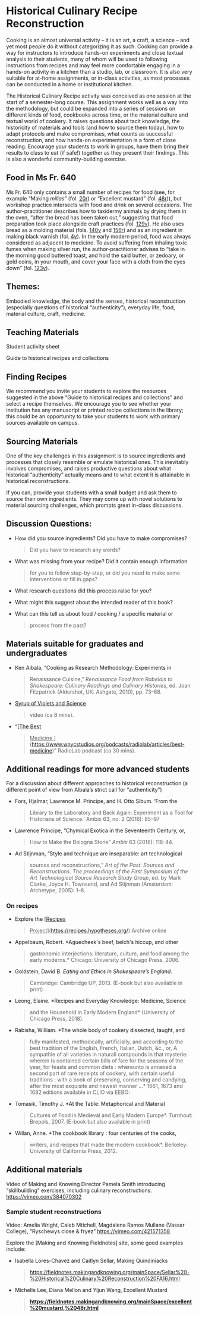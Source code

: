 # **Historical Culinary Recipe Reconstruction**

Cooking is an almost universal activity – it is an art, a craft, a
science – and yet most people do it without categorizing it as such.
Cooking can provide a way for instructors to introduce hands-on
experiments and close textual analysis to their students, many of whom
will be used to following instructions from recipes and may feel more
comfortable engaging in a hands-on activity in a kitchen than a studio,
lab, or classroom. It is also very suitable for at-home assignments, or
in-class activities, as most processes can be conducted in a home or
institutional kitchen.

The Historical Culinary Recipe activity was conceived as one session at
the start of a semester-long course. This assignment works well as a way
into the methodology, but could be expanded into a series of sessions on
different kinds of food, cookbooks across time, or the material culture
and textual world of cookery. It raises questions about tacit knowledge,
the historicity of materials and tools (and how to source them today),
how to adapt protocols and make compromises, what counts as successful
reconstruction, and how hands-on experimentation is a form of close
reading. Encourage your students to work in groups, have them bring
their results to class to eat (if safe!) together as they present their
findings. This is also a wonderful community-building exercise.

## Food in Ms Fr. 640

Ms Fr. 640 only contains a small number of recipes for food (see, for
example “Making *millas*” (fol.
[<u>20r</u>](http://edition640.makingandknowing.org/#/folios/20r/f/20r/tl))
or “Excellent mustard” (fol.
[<u>48r</u>](http://edition640.makingandknowing.org/#/folios/48r/f/48r/tl))),
but workshop practice intersects with food and drink on several
occasions. The author-practitioner describes how to taxidermy animals by
drying them in the oven, “after the bread has been taken out,”
suggesting that food preparation took place alongside craft practices
(fol.
[<u>129v</u>](http://edition640.makingandknowing.org/#/folios/129v/f/129v/tl)).
He also uses bread as a molding material (fols.
[<u>140v</u>](http://edition640.makingandknowing.org/#/folios/140v/f/140v/tl)
and
[<u>156r</u>](http://edition640.makingandknowing.org/#/folios/156r/f/156r/tl))
and as an ingredient in making black varnish (fol.
[<u>4v</u>](http://edition640.makingandknowing.org/#/folios/4v/f/4v/tl)).
In the early modern period, food was always considered as adjacent to
medicine. To avoid suffering from inhaling toxic fumes when making
silver run, the author-practitioner advises to “take in the morning good
buttered toast, and hold the said butter, or zedoary, or gold coins, in
your mouth, and cover your face with a cloth from the eyes down” (fol.
[<u>123v</u>](http://edition640.makingandknowing.org/#/folios/123v/f/123v/tl)).

## Themes:

Embodied knowledge, the body and the senses, historical reconstruction
(especially questions of historical “authenticity”), everyday life,
food, material culture, craft, medicine.

## Teaching Materials

Student activity sheet

Guide to historical recipes and collections

## Finding Recipes

We recommend you invite your students to explore the resources suggested
in the above “Guide to historical recipes and collections” and select a
recipe themselves. We encourage you to see whether your institution has
any manuscript or printed recipe collections in the library; this could
be an opportunity to take your students to work with primary sources
available on campus.

## Sourcing Materials

One of the key challenges in this assignment is to source ingredients
and processes that closely resemble or emulate historical ones. This
inevitably involves compromises, and raises productive questions about
what historical “authenticity” actually means and to what extent it is
attainable in historical reconstructions.

If you can, provide your students with a small budget and ask them to
source their own ingredients. They may come up with novel solutions to
material sourcing challenges, which prompts great in-class discussions.

## Discussion Questions:

-   How did you source ingredients? Did you have to make compromises?
    > Did you have to research any words?

-   What was missing from your recipe? Did it contain enough information
    > for you to follow step-by-step, or did you need to make some
    > interventions or fill in gaps?

-   What research questions did this process raise for you?

-   What might this suggest about the intended reader of this book?

-   What can this tell us about food / cooking / a specific material or
    > process from the past?

## Materials suitable for graduates and undergraduates 

-   Ken Albala, “Cooking as Research Methodology: Experiments in
    > Renaissance Cuisine,” *Renaissance Food from Rabelais to
    > Shakespeare: Culinary Readings and Culinary Histories*, ed. Joan
    > Fitzpatrick (Aldershot, UK: Ashgate, 2010), pp. 73–88.

-   [<u>Syrup of Violets and Science</u>](http://youtu.be/pdEbMBe0aa8)
    > video (ca 8 mins).

-   “[<u>The Best
    > Medicine,</u>](https://www.wnycstudios.org/podcasts/radiolab/articles/best-medicine)”
    > RadioLab podcast (ca 30 mins).

## Additional readings for more advanced students

For a discussion about different approaches to historical reconstruction
(a different point of view from Albala’s strict call for “authenticity”)

-   Fors, Hjalmar, Lawrence M. Principe, and H. Otto Sibum. ‘From the
    > Library to the Laboratory and Back Again: Experiment as a Tool for
    > Historians of Science.’ Ambix 63, no. 2 (2016): 85–97

-   Lawrence Principe, “Chymical Exotica in the Seventeenth Century, or,
    > How to Make the Bologna Stone” *Ambix* 63 (2016): 118-44.

-   Ad Stijnman, “Style and technique are inseparable: art technological
    > sources and reconstructions,” *Art of the Past. Sources and
    > Reconstructions. The proceedings of the First Symposium of the Art
    > Technological Source Research Study Group*, ed. by Mark Clarke,
    > Joyce H. Townsend, and Ad Stijnman (Amsterdam: Archetype, 2005):
    > 1–8.

### On recipes

-   Explore the [<u>Recipes
    > Project</u>](https://recipes.hypotheses.org/) Archive online

-   Appelbaum, Robert. *Aguecheek's beef, belch's hiccup, and other
    > gastronomic interjections: literature, culture, and food among the
    > early moderns.* Chicago: University of Chicago Press, 2006.

-   Goldstein, David B. *Eating and Ethics in Shakespeare’s England*.
    > Cambridge: Cambridge UP, 2013. (E-book but also available in
    > print)

-   Leong, Elaine. *Recipes and Everyday Knowledge: Medicine, Science
    > and the Household in Early Modern England* (University of Chicago
    > Press, 2018).

-   Rabisha, William. *The whole body of cookery dissected, taught, and
    > fully manifested, methodically, artificially, and according to the
    > best tradition of the English, French, Italian, Dutch, &c., or, A
    > sympathie of all varieties in naturall compounds in that mysterie:
    > wherein is contained certain bills of fare for the seasons of the
    > year, for feasts and common diets : whereunto is annexed a second
    > part of rare receipts of cookery, with certain useful traditions :
    > with a book of preserving, conserving and candying, after the most
    > exquisite and newest manner …* 1661, 1673 and 1682 editions
    > available in CLIO via EEBO:

-   Tomasik, Timothy J. *At the Table: Metaphorical and Material
    > Cultures of Food in Medieval and Early Modern Europe*. Turnhout:
    > Brepols, 2007. (E-book but also available in print)

-   Willan, Anne. *The cookbook library : four centuries of the cooks,
    > writers, and recipes that made the modern cookbook*. Berkeley:
    > University of California Press, 2012.

## Additional materials

Video of Making and Knowing Director Pamela Smith introducing
“skillbuilding” exercises, including culinary reconstructions.
https://vimeo.com/384070302

### Sample student reconstructions

Video: Amelia Wright, Caleb Mtichell, Magdalena Ramos Mullane (Vassar
College), “Ryschewys close & fryez”
[<u>https://vimeo.com/421571358</u>](https://vimeo.com/421571358)

Explore the \[Making and Knowing Fieldnotes\] site, some good examples
include:

-   Isabella Lores-Chavez and Caitlyn Sellar, Making Quindiniacks
    > [<u>https://fieldnotes.makingandknowing.org/mainSpace/Sellar%20-%20Historical%20Culinary%20Reconstruction%20FA16.html</u>](https://fieldnotes.makingandknowing.org/mainSpace/Sellar%20-%20Historical%20Culinary%20Reconstruction%20FA16.html)

-   Michelle Lee, Diana Mellon and Yijun Wang, Excellent Mustard
    > [**<u>https://fieldnotes.makingandknowing.org/mainSpace/excellent%20mustard,%2048r.html</u>**](https://fieldnotes.makingandknowing.org/mainSpace/excellent%20mustard,%2048r.html)
